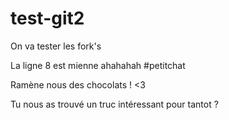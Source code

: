 # test-git2
On va tester les fork's





La ligne 8 est mienne ahahahah #petitchat



Ramène nous des chocolats ! <3





Tu nous as trouvé un truc intéressant pour tantot ?